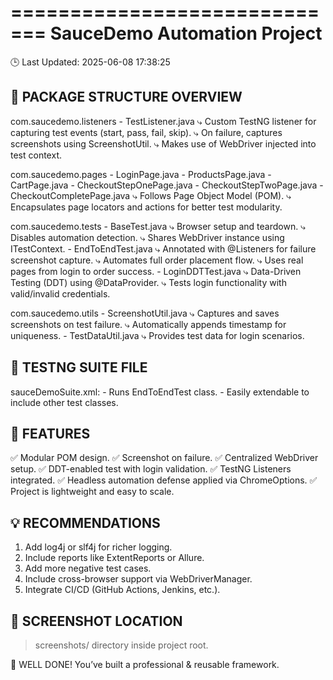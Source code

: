 
=============================
 SauceDemo Automation Project
=============================

🕒 Last Updated: 2025-06-08 17:38:25

📁 PACKAGE STRUCTURE OVERVIEW
------------------------------
com.saucedemo.listeners
    - TestListener.java
        ⤷ Custom TestNG listener for capturing test events (start, pass, fail, skip).
        ⤷ On failure, captures screenshots using ScreenshotUtil.
        ⤷ Makes use of WebDriver injected into test context.

com.saucedemo.pages
    - LoginPage.java
    - ProductsPage.java
    - CartPage.java
    - CheckoutStepOnePage.java
    - CheckoutStepTwoPage.java
    - CheckoutCompletePage.java
        ⤷ Follows Page Object Model (POM).
        ⤷ Encapsulates page locators and actions for better test modularity.

com.saucedemo.tests
    - BaseTest.java
        ⤷ Browser setup and teardown.
        ⤷ Disables automation detection.
        ⤷ Shares WebDriver instance using ITestContext.
    - EndToEndTest.java
        ⤷ Annotated with @Listeners for failure screenshot capture.
        ⤷ Automates full order placement flow.
        ⤷ Uses real pages from login to order success.
    - LoginDDTTest.java
        ⤷ Data-Driven Testing (DDT) using @DataProvider.
        ⤷ Tests login functionality with valid/invalid credentials.

com.saucedemo.utils
    - ScreenshotUtil.java
        ⤷ Captures and saves screenshots on test failure.
        ⤷ Automatically appends timestamp for uniqueness.
    - TestDataUtil.java
        ⤷ Provides test data for login scenarios.

📘 TESTNG SUITE FILE
---------------------
sauceDemoSuite.xml:
    - Runs EndToEndTest class.
    - Easily extendable to include other test classes.

📌 FEATURES
-----------
✅ Modular POM design.
✅ Screenshot on failure.
✅ Centralized WebDriver setup.
✅ DDT-enabled test with login validation.
✅ TestNG Listeners integrated.
✅ Headless automation defense applied via ChromeOptions.
✅ Project is lightweight and easy to scale.

💡 RECOMMENDATIONS
-------------------
1. Add log4j or slf4j for richer logging.
2. Include reports like ExtentReports or Allure.
3. Add more negative test cases.
4. Include cross-browser support via WebDriverManager.
5. Integrate CI/CD (GitHub Actions, Jenkins, etc.).

📂 SCREENSHOT LOCATION
-----------------------
> screenshots/ directory inside project root.

🎉 WELL DONE! You’ve built a professional & reusable framework.
